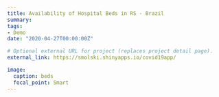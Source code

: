 ```yaml
---
title: Availability of Hospital Beds in RS - Brazil
summary: 
tags:
- Demo
date: "2020-04-27T00:00:00Z"

# Optional external URL for project (replaces project detail page).
external_link: https://smolski.shinyapps.io/covid19app/

image:
  caption: beds
  focal_point: Smart
---
```


